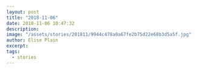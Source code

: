 ```yaml
---
layout: post
title: "2018-11-06"
date: 2018-11-06 10:47:32
description: 
image: "/assets/stories/201811/9944c478a0a67fe2b75d22e68b3d5a5f.jpg"
author: Elise Plain
excerpt: 
tags: 
  - stories
---
```



<p></p>
